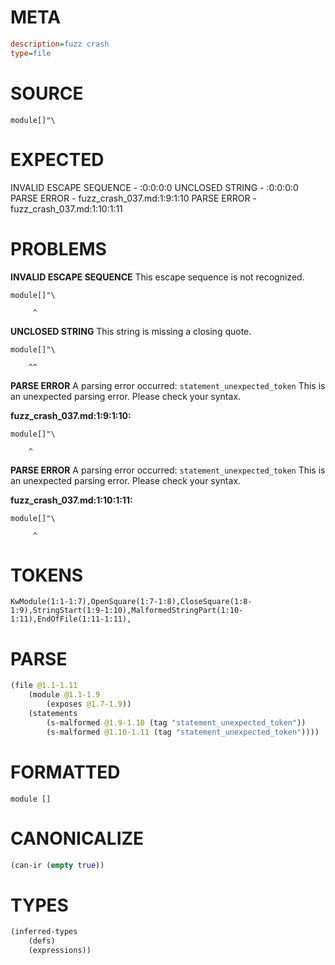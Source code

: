 # META
~~~ini
description=fuzz crash
type=file
~~~
# SOURCE
~~~roc
module[]"\
~~~
# EXPECTED
INVALID ESCAPE SEQUENCE - :0:0:0:0
UNCLOSED STRING - :0:0:0:0
PARSE ERROR - fuzz_crash_037.md:1:9:1:10
PARSE ERROR - fuzz_crash_037.md:1:10:1:11
# PROBLEMS
**INVALID ESCAPE SEQUENCE**
This escape sequence is not recognized.

```roc
module[]"\
```
         ^


**UNCLOSED STRING**
This string is missing a closing quote.

```roc
module[]"\
```
        ^^


**PARSE ERROR**
A parsing error occurred: `statement_unexpected_token`
This is an unexpected parsing error. Please check your syntax.

**fuzz_crash_037.md:1:9:1:10:**
```roc
module[]"\
```
        ^


**PARSE ERROR**
A parsing error occurred: `statement_unexpected_token`
This is an unexpected parsing error. Please check your syntax.

**fuzz_crash_037.md:1:10:1:11:**
```roc
module[]"\
```
         ^


# TOKENS
~~~zig
KwModule(1:1-1:7),OpenSquare(1:7-1:8),CloseSquare(1:8-1:9),StringStart(1:9-1:10),MalformedStringPart(1:10-1:11),EndOfFile(1:11-1:11),
~~~
# PARSE
~~~clojure
(file @1.1-1.11
	(module @1.1-1.9
		(exposes @1.7-1.9))
	(statements
		(s-malformed @1.9-1.10 (tag "statement_unexpected_token"))
		(s-malformed @1.10-1.11 (tag "statement_unexpected_token"))))
~~~
# FORMATTED
~~~roc
module []

~~~
# CANONICALIZE
~~~clojure
(can-ir (empty true))
~~~
# TYPES
~~~clojure
(inferred-types
	(defs)
	(expressions))
~~~
